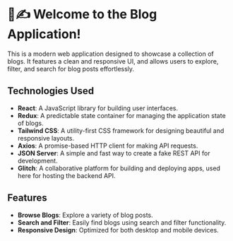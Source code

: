 # 📝✍️ Welcome to the Blog Application!

This is a modern web application designed to showcase a collection of blogs. It features a clean and responsive UI, and allows users to explore, filter, and search for blog posts effortlessly.

## Technologies Used

- **React**: A JavaScript library for building user interfaces.
- **Redux**: A predictable state container for managing the application state of blogs.
- **Tailwind CSS**: A utility-first CSS framework for designing beautiful and responsive layouts.
- **Axios**: A promise-based HTTP client for making API requests.
- **JSON Server**: A simple and fast way to create a fake REST API for development.
- **Glitch**: A collaborative platform for building and deploying apps, used here for hosting the backend API.

## Features

- **Browse Blogs**: Explore a variety of blog posts.
- **Search and Filter**: Easily find blogs using search and filter functionality.
- **Responsive Design**: Optimized for both desktop and mobile devices.
